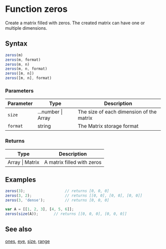 <!-- Note: This file is automatically generated from source code comments. Changes made in this file will be overridden. -->

# Function zeros

Create a matrix filled with zeros. The created matrix can have one or
multiple dimensions.


## Syntax

```js
zeros(m)
zeros(m, format)
zeros(m, n)
zeros(m, n, format)
zeros([m, n])
zeros([m, n], format)
```

### Parameters

Parameter | Type | Description
--------- | ---- | -----------
`size` | ...number &#124; Array | The size of each dimension of the matrix
`format` | string | The Matrix storage format

### Returns

Type | Description
---- | -----------
Array &#124; Matrix | A matrix filled with zeros


## Examples

```js
zeros(3);                  // returns [0, 0, 0]
zeros(3, 2);               // returns [[0, 0], [0, 0], [0, 0]]
zeros(3, 'dense');         // returns [0, 0, 0]

var A = [[1, 2, 3], [4, 5, 6]];
zeros(size(A));       // returns [[0, 0, 0], [0, 0, 0]]
```


## See also

[ones](ones.md),
[eye](eye.md),
[size](size.md),
[range](range.md)

